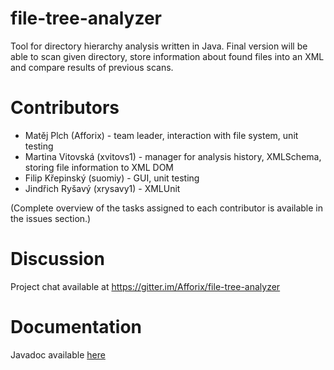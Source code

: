 file-tree-analyzer
==================

Tool for directory hierarchy analysis written in Java. Final version will be able to scan given directory, store information about found files into an XML and compare results of previous scans.

# Contributors
* Matěj Plch (Afforix) - team leader, interaction with file system, unit testing
* Martina Vitovská (xvitovs1) - manager for analysis history, XMLSchema, storing file information to XML DOM
* Filip Křepinský (suomiy) - GUI, unit testing
* Jindřich Ryšavý (xrysavy1) - XMLUnit

(Complete overview of the tasks assigned to each contributor is available in the issues section.)

# Discussion
Project chat available at https://gitter.im/Afforix/file-tree-analyzer

# Documentation
Javadoc available [here](http://afforix.github.io/file-tree-analyzer/javadoc/index.html)
